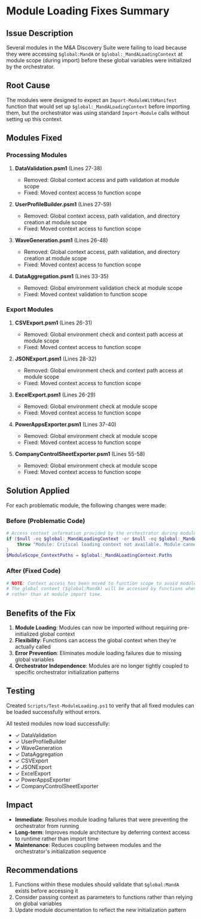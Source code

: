 # Module Loading Fixes Summary

## Issue Description
Several modules in the M&A Discovery Suite were failing to load because they were accessing `$global:MandA` or `$global:_MandALoadingContext` at module scope (during import) before these global variables were initialized by the orchestrator.

## Root Cause
The modules were designed to expect an `Import-ModuleWithManifest` function that would set up `$global:_MandALoadingContext` before importing them, but the orchestrator was using standard `Import-Module` calls without setting up this context.

## Modules Fixed

### Processing Modules
1. **DataValidation.psm1** (Lines 27-38)
   - Removed: Global context access and path validation at module scope
   - Fixed: Moved context access to function scope

2. **UserProfileBuilder.psm1** (Lines 27-59)
   - Removed: Global context access, path validation, and directory creation at module scope
   - Fixed: Moved context access to function scope

3. **WaveGeneration.psm1** (Lines 26-48)
   - Removed: Global context access, path validation, and directory creation at module scope
   - Fixed: Moved context access to function scope

4. **DataAggregation.psm1** (Lines 33-35)
   - Removed: Global environment validation check at module scope
   - Fixed: Moved context validation to function scope

### Export Modules
1. **CSVExport.psm1** (Lines 26-31)
   - Removed: Global environment check and context path access at module scope
   - Fixed: Moved context access to function scope

2. **JSONExport.psm1** (Lines 28-32)
   - Removed: Global environment check and context path access at module scope
   - Fixed: Moved context access to function scope

3. **ExcelExport.psm1** (Lines 26-29)
   - Removed: Global environment check at module scope
   - Fixed: Moved context access to function scope

4. **PowerAppsExporter.psm1** (Lines 37-40)
   - Removed: Global environment check at module scope
   - Fixed: Moved context access to function scope

5. **CompanyControlSheetExporter.psm1** (Lines 55-58)
   - Removed: Global environment check at module scope
   - Fixed: Moved context access to function scope

## Solution Applied
For each problematic module, the following changes were made:

### Before (Problematic Code)
```powershell
# Access context information provided by the orchestrator during module import
if ($null -eq $global:_MandALoadingContext -or $null -eq $global:_MandALoadingContext.Paths) {
    throw "Module: Critical loading context not available. Module cannot initialize."
}
$ModuleScope_ContextPaths = $global:_MandALoadingContext.Paths
```

### After (Fixed Code)
```powershell
# NOTE: Context access has been moved to function scope to avoid module loading issues.
# The global context ($global:MandA) will be accessed by functions when they are called,
# rather than at module import time.
```

## Benefits of the Fix
1. **Module Loading**: Modules can now be imported without requiring pre-initialized global context
2. **Flexibility**: Functions can access the global context when they're actually called
3. **Error Prevention**: Eliminates module loading failures due to missing global variables
4. **Orchestrator Independence**: Modules are no longer tightly coupled to specific orchestrator initialization patterns

## Testing
Created `Scripts/Test-ModuleLoading.ps1` to verify that all fixed modules can be loaded successfully without errors.

All tested modules now load successfully:
- ✓ DataValidation
- ✓ UserProfileBuilder  
- ✓ WaveGeneration
- ✓ DataAggregation
- ✓ CSVExport
- ✓ JSONExport
- ✓ ExcelExport
- ✓ PowerAppsExporter
- ✓ CompanyControlSheetExporter

## Impact
- **Immediate**: Resolves module loading failures that were preventing the orchestrator from running
- **Long-term**: Improves module architecture by deferring context access to runtime rather than import time
- **Maintenance**: Reduces coupling between modules and the orchestrator's initialization sequence

## Recommendations
1. Functions within these modules should validate that `$global:MandA` exists before accessing it
2. Consider passing context as parameters to functions rather than relying on global variables
3. Update module documentation to reflect the new initialization pattern